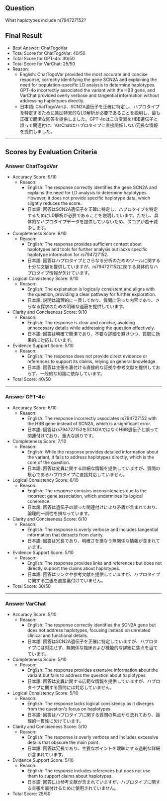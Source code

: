 ## Question

What haplotypes include rs794727152?

## Final Result

- Best Answer: ChatTogoVar
- Total Score for ChatTogoVar: 40/50
- Total Score for GPT-4o: 30/50
- Total Score for VarChat: 25/50
- Reason:
  - English: ChatTogoVar provided the most accurate and concise response, correctly identifying the gene SCN2A and explaining the need for population-specific LD analysis to determine haplotypes. GPT-4o incorrectly associated the variant with the HBB gene, and VarChat provided overly verbose and tangential information without addressing haplotypes directly.
  - 日本語: ChatTogoVarは、SCN2A遺伝子を正確に特定し、ハプロタイプを特定するために集団特異的なLD解析が必要であることを説明し、最も正確で簡潔な回答を提供しました。GPT-4oはこの変異をHBB遺伝子と誤って関連付け、VarChatはハプロタイプに直接関係しない冗長な情報を提供しました。

---

## Scores by Evaluation Criteria

### Answer ChatTogoVar
- Accuracy Score: 9/10
  - Reason: 
    - English: The response correctly identifies the gene SCN2A and explains the need for LD analysis to determine haplotypes. However, it does not provide specific haplotype data, which slightly reduces the score.
    - 日本語: 回答はSCN2A遺伝子を正確に特定し、ハプロタイプを特定するためにLD解析が必要であることを説明しています。ただし、具体的なハプロタイプデータを提供していないため、スコアが若干減少します。
- Completeness Score: 8/10
  - Reason: 
    - English: The response provides sufficient context about haplotypes and tools for further analysis but lacks specific haplotype information for rs794727152.
    - 日本語: 回答はハプロタイプとさらなる分析のためのツールに関する十分な文脈を提供していますが、rs794727152に関する具体的なハプロタイプ情報が欠けています。
- Logical Consistency Score: 9/10
  - Reason: 
    - English: The explanation is logically consistent and aligns with the question, providing a clear pathway for further exploration.
    - 日本語: 説明は論理的に一貫しており、質問に沿った内容であり、さらなる探求のための明確な道筋を提供しています。
- Clarity and Conciseness Score: 9/10
  - Reason: 
    - English: The response is clear and concise, avoiding unnecessary details while addressing the question effectively.
    - 日本語: 回答は明確で簡潔であり、不要な詳細を避けつつ、質問に効果的に対応しています。
- Evidence Support Score: 5/10
  - Reason: 
    - English: The response does not provide direct evidence or references to support its claims, relying on general knowledge.
    - 日本語: 回答は主張を裏付ける直接的な証拠や参考文献を提供しておらず、一般的な知識に依存しています。
- Total Score: 40/50

---

### Answer GPT-4o
- Accuracy Score: 6/10
  - Reason: 
    - English: The response incorrectly associates rs794727152 with the HBB gene instead of SCN2A, which is a significant error.
    - 日本語: 回答はrs794727152をSCN2AではなくHBB遺伝子と誤って関連付けており、重大な誤りです。
- Completeness Score: 7/10
  - Reason: 
    - English: While the response provides detailed information about the variant, it fails to address haplotypes directly, which is the core of the question.
    - 日本語: 回答は変異に関する詳細な情報を提供していますが、質問の核心であるハプロタイプに直接対応していません。
- Logical Consistency Score: 6/10
  - Reason: 
    - English: The response contains inconsistencies due to the incorrect gene association, which undermines its logical coherence.
    - 日本語: 回答は遺伝子の誤った関連付けにより矛盾が含まれており、論理的一貫性を損なっています。
- Clarity and Conciseness Score: 6/10
  - Reason: 
    - English: The response is overly verbose and includes tangential information that detracts from clarity.
    - 日本語: 回答は冗長であり、明確さを損なう無関係な情報が含まれています。
- Evidence Support Score: 5/10
  - Reason: 
    - English: The response provides links and references but does not directly support the claims about haplotypes.
    - 日本語: 回答はリンクや参考文献を提供していますが、ハプロタイプに関する主張を直接裏付けていません。
- Total Score: 30/50

---

### Answer VarChat
- Accuracy Score: 5/10
  - Reason: 
    - English: The response correctly identifies the SCN2A gene but does not address haplotypes, focusing instead on unrelated clinical and functional details.
    - 日本語: 回答はSCN2A遺伝子を正確に特定していますが、ハプロタイプには対応せず、無関係な臨床および機能的な詳細に焦点を当てています。
- Completeness Score: 5/10
  - Reason: 
    - English: The response provides extensive information about the variant but fails to address the question about haplotypes.
    - 日本語: 回答は変異に関する広範な情報を提供していますが、ハプロタイプに関する質問には対応していません。
- Logical Consistency Score: 5/10
  - Reason: 
    - English: The response lacks logical consistency as it diverges from the question's focus on haplotypes.
    - 日本語: 回答はハプロタイプに関する質問の焦点から逸れており、論理的一貫性に欠けています。
- Clarity and Conciseness Score: 5/10
  - Reason: 
    - English: The response is overly verbose and includes excessive details that obscure the main point.
    - 日本語: 回答は冗長であり、主要なポイントを曖昧にする過剰な詳細が含まれています。
- Evidence Support Score: 5/10
  - Reason: 
    - English: The response includes references but does not use them to support claims about haplotypes.
    - 日本語: 回答には参考文献が含まれていますが、ハプロタイプに関する主張を裏付けるために使用されていません。
- Total Score: 25/50